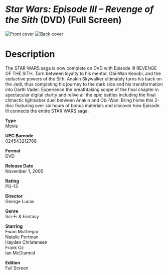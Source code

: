 # *Star Wars: Episode III – Revenge of the Sith* (DVD) (Full Screen)

![Front cover](https://user-images.githubusercontent.com/60803596/173842955-c90a1be6-8b1a-45df-8553-40ba67f50a66.jpeg)
![Back cover](https://user-images.githubusercontent.com/60803596/173843109-ed5c0037-e254-42bf-9e03-0f2ee107f919.jpeg)

# Description

The STAR WARS saga is now complete on DVD with Episode III REVENGE OF THE SITH. Torn between loyalty to his mentor, Obi-Wan Kenobi, and the seductive powers of the Sith, Anakin Skywalker ultimately turns his back on the Jedi, thus completing his journey to the dark side and his transformation into Darth Vader. Experience the breathtaking scope of the final chapter in spectacular digital clarity and relive all the epic battles including the final climactic lightsaber duel between Anakin and Obi-Wan. Bring home this 2-disc featuring over six hours of bonus materials and discover how Episode III connects the entire STAR WARS saga.

**Type**  
Movie

**UPC Barcode**  
024543212768

**Format**  
DVD

**Release Date**  
November 1, 2005

**Rating**  
PG-13

**Director**  
George Lucas

**Genre**  
Sci-Fi & Fantasy

**Starring**  
Ewan McGregor<br>Natalie Portman<br>Hayden Christensen<br>Frank Oz<br>Ian McDiarmid

**Edition**  
Full Screen
